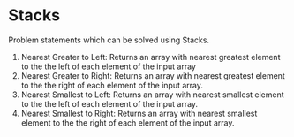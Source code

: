 # Stacks
Problem statements which can be solved using Stacks.
1. Nearest Greater to Left: 
    Returns an array with nearest greatest element to the the left of each element of the input array
2. Nearest Greater to Right: 
    Returns an array with nearest greatest element to the the right of each element of the input array.    
3. Nearest Smallest to Left: 
    Returns an array with nearest smallest element to the the left of each element of the input array.
4. Nearest Smallest to Right: 
    Returns an array with nearest smallest element to the the right of each element of the input array.
